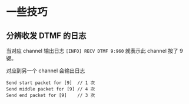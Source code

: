 # 一些技巧

## 分辨收发 DTMF 的日志

当对应 channel 输出日志 `[INFO] RECV DTMF 9:960` 就表示此 channel 按了 9 键。

对应到另一个 channel 会输出日志

```log
Send start packet for [9]  // 1 次
Send middle packet for [9] // 4 次
Send end packet for [9]    // 3 次
```
